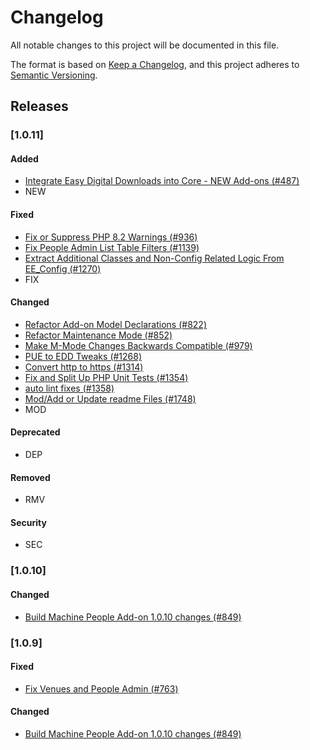 # Changelog
All notable changes to this project will be documented in this file.

The format is based on [Keep a Changelog](https://keepachangelog.com/en/1.0.0/),
and this project adheres to [Semantic Versioning](https://semver.org/spec/v2.0.0.html).

## Releases

### [1.0.11]

#### Added
 - [Integrate Easy Digital Downloads into Core  - NEW Add-ons (#487)](https://github.com/eventespresso/cafe/pull/487)
 - NEW

#### Fixed
 - [Fix or Suppress PHP 8.2 Warnings (#936)](https://github.com/eventespresso/cafe/pull/936)
 - [Fix People Admin List Table Filters (#1139)](https://github.com/eventespresso/cafe/pull/1139)
 - [Extract Additional Classes and Non-Config Related Logic From EE_Config (#1270)](https://github.com/eventespresso/cafe/pull/1270)
 - FIX

#### Changed
 - [Refactor Add-on Model Declarations (#822)](https://github.com/eventespresso/cafe/pull/822)
 - [Refactor Maintenance Mode (#852)](https://github.com/eventespresso/cafe/pull/852)
 - [Make M-Mode Changes Backwards Compatible (#979)](https://github.com/eventespresso/cafe/pull/979)
 - [PUE to EDD Tweaks (#1268)](https://github.com/eventespresso/cafe/pull/1268)
 - [Convert http to https (#1314)](https://github.com/eventespresso/cafe/pull/1314)
 - [Fix and Split Up PHP Unit Tests (#1354)](https://github.com/eventespresso/cafe/pull/1354)
 - [auto lint fixes (#1358)](https://github.com/eventespresso/cafe/pull/1358)
 - [Mod/Add or Update readme Files (#1748)](https://github.com/eventespresso/cafe/pull/1748)
 - MOD

#### Deprecated
 - DEP

#### Removed
 - RMV

#### Security
 - SEC


### [1.0.10]

#### Changed
 - [Build Machine People Add-on 1.0.10 changes (#849)](https://github.com/eventespresso/cafe/pull/849)


### [1.0.9]

#### Fixed
 - [Fix Venues and People Admin (#763)](https://github.com/eventespresso/cafe/pull/763)

#### Changed
 - [Build Machine People Add-on 1.0.10 changes (#849)](https://github.com/eventespresso/cafe/pull/849)
